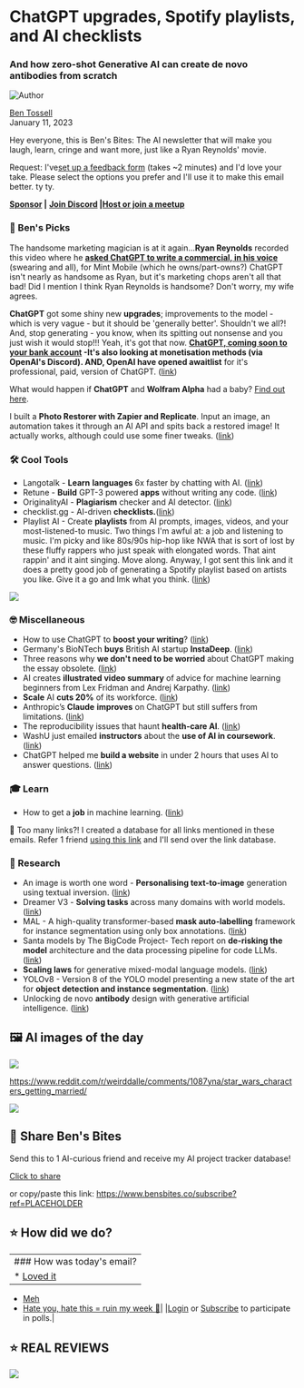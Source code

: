 # ChatGPT upgrades, Spotify playlists, and AI checklists

### And how zero-shot Generative AI can create de novo antibodies from scratch

![Author](https://media.beehiiv.com/cdn-cgi/image/fit=scale-down,format=auto,onerror=redirect,quality=80/uploads/user/profile_picture/fc858b4d-39e3-4be1-abf4-2b55504e21a2/thumb_uJ4UYake_400x400.jpg)

[Ben Tossell](https://www.twitter.com/bentossell)\
January 11, 2023

Hey everyone, this is Ben's Bites: The AI newsletter that will make you laugh, learn, cringe and want more, just like a Ryan Reynolds' movie.

Request: I've[set up a feedback form](https://forms.gle/VKT31iQYLt5LwkVc6) (takes ~2 minutes) and I'd love your take. Please select the options you prefer and I'll use it to make this email better. ty ty.

**[Sponsor](https://sponsor.bensbites.co/) |** **[Join Discord](https://discord.gg/qd92NKjDdE) |**[**Host or join a meetup**](https://meetups.bensbites.co/)

### **🤌 Ben's Picks**

The handsome marketing magician is at it again...**Ryan Reynolds** recorded this video where he **[asked ChatGPT to write a commercial, in his voice](https://www.youtube.com/watch?v=_eHjifELI-k)** (swearing and all), for Mint Mobile (which he owns/part-owns?) ChatGPT isn't nearly as handsome as Ryan, but it's marketing chops aren't all that bad! Did I mention I think Ryan Reynolds is handsome? Don't worry, my wife agrees.

**ChatGPT** got some shiny new **upgrades**; improvements to the model - which is very vague - but it should be 'generally better'. Shouldn't we all?! And, stop generating - you know, when its spitting out nonsense and you just wish it would stop!!! Yeah, it's got that now. **[ChatGPT, coming soon to your bank account](https://twitter.com/bentossell/status/1612880530273406988) -**It's also looking at monetisation methods (via OpenAI's Discord). AND, OpenAI have opened a**waitlist** for it's professional, paid, version of ChatGPT. ([link](https://twitter.com/gdb/status/1612986134048698369))

What would happen if **ChatGPT** and **Wolfram Alpha** had a baby? [Find out here](https://writings.stephenwolfram.com/2023/01/wolframalpha-as-the-way-to-bring-computational-knowledge-superpowers-to-chatgpt/).

I built a **Photo Restorer with Zapier and Replicate**. Input an image, an automation takes it through an AI API and spits back a restored image! It actually works, although could use some finer tweaks. ([link](https://twitter.com/bentossell/status/1612821552449429504))

### **🛠️ Cool Tools**

- Langotalk - **Learn** **languages** 6x faster by chatting with AI. ([link](http://langotalk.org))
- Retune - **Build** GPT-3 powered **apps** without writing any code. ([link](https://retune.so/))
- OriginalityAI - **Plagiarism** checker and AI detector. ([link](https://originality.ai/))
- checklist.gg - AI-driven **checklists.**([link](https://checklist.gg/))
- Playlist AI - Create **playlists** from AI prompts, images, videos, and your most-listened-to music. Two things I'm awful at: a job and listening to music. I'm picky and like 80s/90s hip-hop like NWA that is sort of lost by these fluffy rappers who just speak with elongated words. That aint rappin' and it aint singing. Move along. Anyway, I got sent this link and it does a pretty good job of generating a Spotify playlist based on artists you like. Give it a go and lmk what you think. ([link](https://www.playlistai.app/))

![](https://media.beehiiv.com/cdn-cgi/image/fit=scale-down,format=auto,onerror=redirect,quality=80/uploads/asset/file/eb74bd1e-b0a3-4baa-a200-a5e7eb764447/460x0w.png)

### **🤓 Miscellaneous**

- How to use ChatGPT to **boost your writing**? ([link](https://oneusefulthing.substack.com/p/how-to-use-chatgpt-to-boost-your))
- Germany's BioNTech **buys** British AI startup **InstaDeep**. ([link](https://www.reuters.com/markets/deals/biontech-acquire-british-artificial-intelligence-startup-instadeep-2023-01-10/))
- Three reasons why **we don't need to be worried** about ChatGPT making the essay obsolete. ([link](https://blog.antimatter.systems/chatgpt-aint-got-nothin-on-me/))
- AI creates **illustrated video summary** of advice for machine learning beginners from Lex Fridman and Andrej Karpathy. ([link](https://twitter.com/juancopi81/status/1612903723692613632))
- **Scale** AI **cuts 20%** of its workforce. ([link](https://techcrunch.com/2023/01/10/scale-ai-cuts-20-of-its-workforce))
- Anthropic’s **Claude** **improves** on ChatGPT but still suffers from limitations. ([link](https://techcrunch.com/2023/01/09/anthropics-claude-improves-on-chatgpt-but-still-suffers-from-limitations/))
- The reproducibility issues that haunt **health-care AI**. ([link](https://www.nature.com/articles/d41586-023-00023-2))
- WashU just emailed **instructors** about the **use of AI in coursework**. ([link](https://twitter.com/jeffreyrmillman/status/1612842572241567744))
- ChatGPT helped me **build a website** in under 2 hours that uses AI to answer questions. ([link](https://twitter.com/shwnhll/status/1612877227791683604))

### **🎓 Learn**

- How to get a **job** in machine learning. ([link](https://www.youtube.com/watch?v=s8edrmsfVks))

👋 Too many links?! I created a database for all links mentioned in these emails. Refer 1 friend [using this link](https://www.bensbites.co/subscribe?ref=PLACEHOLDER) and I'll send over the link database.

### **🔬 Research**

- An image is worth one word - **Personalising text-to-image** generation using textual inversion. ([link](https://textual-inversion.github.io/))
- Dreamer V3 - **Solving tasks** across many domains with world models. ([link](https://arxiv.org/abs/2301.04104))
- MAL - A high-quality transformer-based **mask auto-labelling** framework for instance segmentation using only box annotations. ([link](https://arxiv.org/abs/2301.03992))
- Santa models by The BigCode Project- Tech report on **de-risking the model** architecture and the data processing pipeline for code LLMs. ([link](https://arxiv.org/abs/2301.03988))
- **Scaling laws** for generative mixed-modal language models. ([link](https://arxiv.org/abs/2301.03728))
- YOLOv8 - Version 8 of the YOLO model presenting a new state of the art for **object detection and instance segmentation**. ([link](https://blog.roboflow.com/whats-new-in-yolov8/))
- Unlocking de novo **antibody** design with generative artificial intelligence. ([link](https://www.biorxiv.org/content/10.1101/2023.01.08.523187v1))

## **🖼 AI images of the day**

![](https://media.beehiiv.com/cdn-cgi/image/fit=scale-down,format=auto,onerror=redirect,quality=80/uploads/asset/file/1f029c2a-c37c-409c-8942-46ba404aa5ab/6043knelf7ba1.png)

<https://www.reddit.com/r/weirddalle/comments/1087yna/star_wars_characters_getting_married/>

![](https://media.beehiiv.com/cdn-cgi/image/fit=scale-down,format=auto,onerror=redirect,quality=80/uploads/asset/file/b1d920b7-6cb9-4532-993d-680180906162/oelaonelf7ba1.png)

## **🤗 Share Ben's Bites**

Send this to 1 AI-curious friend and receive my AI project tracker database!

[Click to share](https://www.bensbites.co/subscribe?ref=PLACEHOLDER)

or copy/paste this link: https://www.bensbites.co/subscribe?ref=PLACEHOLDER

## **⭐️ How did we do?**

||
|:---|
|### How was today's email?|
|\* [Loved it](https://www.bensbites.co/login)

- [Meh](https://www.bensbites.co/login)
- [Hate you, hate this = ruin my week 🥹](https://www.bensbites.co/login)|
  |[Login](https://www.bensbites.co/login) or [Subscribe](https://www.bensbites.co/subscribe) to participate in polls.|

## **⭐️ REAL** REVIEWS

![](https://media.beehiiv.com/cdn-cgi/image/fit=scale-down,format=auto,onerror=redirect,quality=80/uploads/asset/file/c8a91ecd-5477-493e-bb9d-9ed8f04bde24/Screenshot_2022-12-13_at_14.55.58.png)
